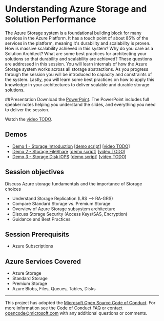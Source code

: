 # Understanding Azure Storage and Solution Performance
The Azure Storage system is a foundational building block for many services in the Azure Platform.  It has a touch point of about 85% of the services in the platform, meaning it's durability and scalability is proven. How is massive scalability achieved in this system?  Why do you care as a Solution Architect? What are some best practices for architecting your solutions so that durability and scalability are achieved?  These questions are addressed in this session.  You will learn internals of how the Azure Storage system works across all storage abstractions. As you progress through the session you will be introduced to capacity and constraints of the system. Lastly, you will learn some best practices on how to apply this knowledge in your architectures to deliver scalable and durable storage solutions.

##Presentation
Download the [PowerPoint](./Architecting%20Azure%20Storage.pptx?raw=1).
The PowerPoint includes full speaker notes helping you understand the slides, and everything you need to deliver the session.

Watch the [video TODO](https://gsiazurecoecontent.blob.core.windows.net/storage/todo.mp4).

## Demos
* [Demo 1 - Storage Introduction](./Demo%201%20-%20Storage%20Introduction)
[[demo script](./Demo%201%20-%20Storage%20Introduction/Readme.md)]
[[video TODO](https://gsiazurecoecontent.blob.core.windows.net/storage/todo.mp4)]
* [Demo 2 - Storage FileShare](./Demo%202%20-%20Storage%20FileShare)
[[demo script](./Demo%202%20-%20Storage%20FileShare/Readme.md)]
[[video TODO](https://gsiazurecoecontent.blob.core.windows.net/storage/todo.mp4)]
* [Demo 3 - Storage Disk IOPS](./Demo%203%20-%20Storage%20Disk%20IOPS)
[[demo script](./Demo%203%20-%20Storage%20Disk%20IOPS/Readme.md)]
[[video TODO](https://gsiazurecoecontent.blob.core.windows.net/storage/todo.mp4)]

## Session objectives
Discuss Azure storage fundamentals and the importance of Storage choices
* Understand Storage Replication (LRS --> RA-GRS)
* Compare Standard Storage vs. Premium Storage
* Overview of Azure Storage subsystem architecture
* Discuss Storage Security (Access Keys/SAS, Encryption)
* Guidance and Best Practices

## Session Prerequisits
* Azure Subscriptions

## Azure Services Covered
* Azure Storage
* Standard Storage
* Premium Storage
* Azure Blobs, Files, Queues, Tables, Disks

****
This project has adopted the [Microsoft Open Source Code of Conduct](https://opensource.microsoft.com/codeofconduct/). For more information see the [Code of Conduct FAQ](https://opensource.microsoft.com/codeofconduct/faq/) or contact [opencode@microsoft.com](mailto:opencode@microsoft.com) with any additional questions or comments.
